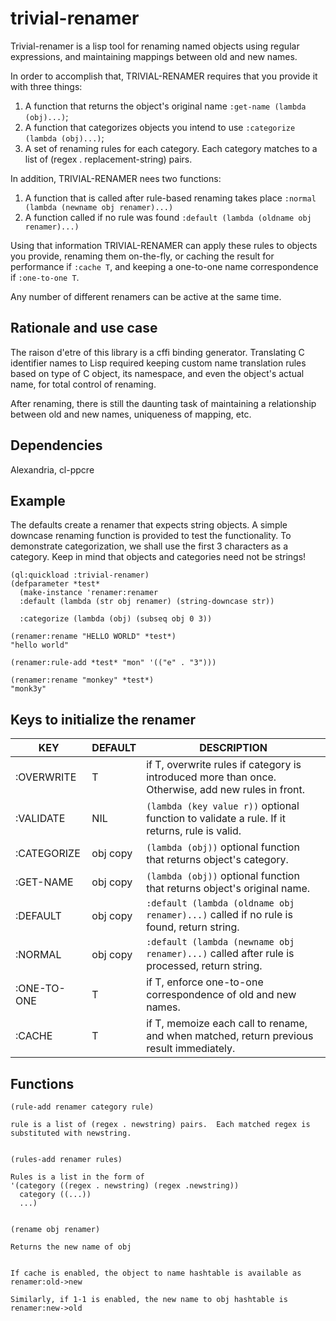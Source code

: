 # trivial-renamer

Trivial-renamer is a lisp tool for renaming named objects using regular expressions, and maintaining mappings between old and new names.

In order to accomplish that, TRIVIAL-RENAMER requires that you provide it with three things:

1) A function that returns the object's original name `:get-name (lambda (obj)...)`;
2) A function that categorizes objects you intend to use `:categorize (lambda (obj)...)`;
3) A set of renaming rules for each category.  Each category matches to a list of  (regex . replacement-string) pairs.

In addition, TRIVIAL-RENAMER nees two functions:

1) A function that is called after rule-based renaming takes place `:normal (lambda (newname obj renamer)...)`
2) A function called if no rule was found `:default (lambda (oldname obj renamer)...)`

Using that information TRIVIAL-RENAMER can apply these rules to objects you provide, renaming them on-the-fly, or caching the result for performance if `:cache T`, and keeping a one-to-one name correspondence if `:one-to-one T`.

Any number of different renamers can be active at the same time.


## Rationale and use case

The raison d'etre of this library is a cffi binding generator.  Translating C identifier names to Lisp required keeping custom name translation rules based on type of C object, its namespace, and even the object's actual name, for total control of renaming.

After renaming, there is still the daunting task of maintaining a relationship between old and new names, uniqueness of mapping, etc.

## Dependencies

Alexandria, cl-ppcre

## Example

The defaults create a renamer that expects string objects.  A simple downcase renaming function is provided to test the functionality.  To demonstrate categorization, we shall use the first 3 characters as a category.  Keep in mind that objects and categories need not be strings!

```
(ql:quickload :trivial-renamer)
(defparameter *test* 
  (make-instance 'renamer:renamer
  :default (lambda (str obj renamer) (string-downcase str))

  :categorize (lambda (obj) (subseq obj 0 3))
  
(renamer:rename "HELLO WORLD" *test*)
"hello world"

(renamer:rule-add *test* "mon" '(("e" . "3"))) 

(renamer:rename "monkey" *test*)
"monk3y"
```

## Keys to initialize the renamer

 KEY | DEFAULT | DESCRIPTION
 --- | ------- | -----------
:OVERWRITE | T | if T, overwrite rules if category is introduced more than once. Otherwise, add new rules in front.
:VALIDATE | NIL |`(lambda (key value r))` optional function to validate a rule.  If it returns, rule is valid.
:CATEGORIZE | obj copy | `(lambda (obj))` optional function that returns object's category. 
:GET-NAME | obj copy |  `(lambda (obj))` optional function that returns object's original name. 
:DEFAULT | obj copy | `:default (lambda (oldname obj renamer)...)` called if no rule is found, return string.
:NORMAL | obj copy | `:default (lambda (newname obj renamer)...)` called after rule is processed, return string.
:ONE-TO-ONE | T | if T, enforce one-to-one correspondence of old and new names.
:CACHE | T | if T, memoize each call to rename, and when matched, return previous result immediately.


## Functions

```
(rule-add renamer category rule)

rule is a list of (regex . newstring) pairs.  Each matched regex is substituted with newstring.


(rules-add renamer rules)

Rules is a list in the form of
'(category ((regex . newstring) (regex .newstring))
  category ((...))
  ...)
  

(rename obj renamer)

Returns the new name of obj


If cache is enabled, the object to name hashtable is available as renamer:old->new  

Similarly, if 1-1 is enabled, the new name to obj hashtable is renamer:new->old

